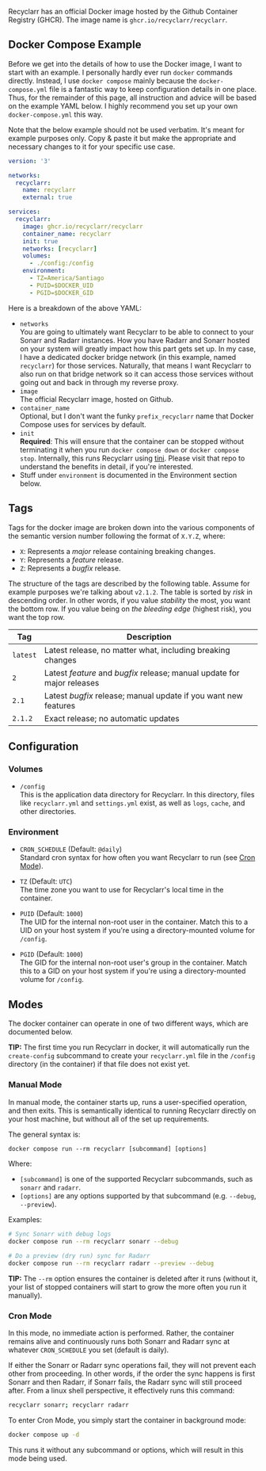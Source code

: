 Recyclarr has an official Docker image hosted by the Github Container Registry (GHCR). The image
name is `ghcr.io/recyclarr/recyclarr`.

## Docker Compose Example

Before we get into the details of how to use the Docker image, I want to start with an example. I
personally hardly ever run `docker` commands directly. Instead, I use `docker compose` mainly
because the `docker-compose.yml` file is a fantastic way to keep configuration details in one place.
Thus, for the remainder of this page, all instruction and advice will be based on the example YAML
below. I highly recommend you set up your own `docker-compose.yml` this way.

Note that the below example should not be used verbatim. It's meant for example purposes only. Copy
& paste it but make the appropriate and necessary changes to it for your specific use case.

```yml
version: '3'

networks:
  recyclarr:
    name: recyclarr
    external: true

services:
  recyclarr:
    image: ghcr.io/recyclarr/recyclarr
    container_name: recyclarr
    init: true
    networks: [recyclarr]
    volumes:
      - ./config:/config
    environment:
      - TZ=America/Santiago
      - PUID=$DOCKER_UID
      - PGID=$DOCKER_GID
```

Here is a breakdown of the above YAML:

- `networks`<br>
  You are going to ultimately want Recyclarr to be able to connect to your Sonarr and Radarr
  instances. How you have Radarr and Sonarr hosted on your system will greatly impact how this part
  gets set up. In my case, I have a dedicated docker bridge network (in this example, named
  `recyclarr`) for those services. Naturally, that means I want Recyclarr to also run on that bridge
  network so it can access those services without going out and back in through my reverse proxy.
- `image`<br>
  The official Recyclarr image, hosted on Github.
- `container_name`<br>
  Optional, but I don't want the funky `prefix_recyclarr` name that Docker Compose uses for services
  by default.
- `init`<br>
  **Required**: This will ensure that the container can be stopped without terminating it when you
  run `docker compose down` or `docker compose stop`. Internally, this runs Recyclarr using
  [tini](https://github.com/krallin/tini). Please visit that repo to understand the benefits in
  detail, if you're interested.
- Stuff under `environment` is documented in the Environment section below.

## Tags

Tags for the docker image are broken down into the various components of the semantic version number
following the format of `X.Y.Z`, where:

- `X`: Represents a *major* release containing breaking changes.
- `Y`: Represents a *feature* release.
- `Z`: Represents a *bugfix* release.

The structure of the tags are described by the following table. Assume for example purposes we're
talking about `v2.1.2`. The table is sorted by *risk* in descending order. In other words, if you
value *stability* the most,  you want the bottom row. If you value being on *the bleeding edge*
(highest risk), you want the top row.

| Tag      | Description                                                             |
| -------- | ----------------------------------------------------------------------- |
| `latest` | Latest release, no matter what, including breaking changes              |
| `2`      | Latest *feature* and *bugfix* release; manual update for major releases |
| `2.1`    | Latest *bugfix* release; manual update if you want new features         |
| `2.1.2`  | Exact release; no automatic updates                                     |

## Configuration

### Volumes

- `/config`<br>
  This is the application data directory for Recyclarr. In this directory, files like
  `recyclarr.yml` and `settings.yml` exist, as well as `logs`, `cache`, and other directories.

### Environment

- `CRON_SCHEDULE` (Default: `@daily`)<br>
  Standard cron syntax for how often you want Recyclarr to run (see [Cron Mode](#cron-mode)).

- `TZ` (Default: `UTC`)<br>
  The time zone you want to use for Recyclarr's local time in the container.

- `PUID` (Default: `1000`)<br>
  The UID for the internal non-root user in the container. Match this to a UID on your host system
  if you're using a directory-mounted volume for `/config`.

- `PGID` (Default: `1000`)<br>
  The GID for the internal non-root user's group in the container. Match this to a GID on your host
  system if you're using a directory-mounted volume for `/config`.

## Modes

The docker container can operate in one of two different ways, which are documented below.

**TIP:** The first time you run Recyclarr in docker, it will automatically run the `create-config`
subcommand to create your `recyclarr.yml` file in the `/config` directory (in the container) if that
file does not exist yet.

### Manual Mode

In manual mode, the container starts up, runs a user-specified operation, and then exits. This is
semantically identical to running Recyclarr directly on your host machine, but without all of the
set up requirements.

The general syntax is:

```txt
docker compose run --rm recyclarr [subcommand] [options]
```

Where:

- `[subcommand]` is one of the supported Recyclarr subcommands, such as `sonarr` and `radarr`.
- `[options]` are any options supported by that subcommand (e.g. `--debug`, `--preview`).

Examples:

```sh
# Sync Sonarr with debug logs
docker compose run --rm recyclarr sonarr --debug

# Do a preview (dry run) sync for Radarr
docker compose run --rm recyclarr radarr --preview --debug
```

**TIP:** The `--rm` option ensures the container is deleted after it runs (without it, your list of
stopped containers will start to grow the more often you run it manually).

### Cron Mode

In this mode, no immediate action is performed. Rather, the container remains alive and continuously
runs both Sonarr and Radarr sync at whatever `CRON_SCHEDULE` you set (default is daily).

If either the Sonarr or Radarr sync operations fail, they will not prevent each other from
proceeding. In other words, if the order the sync happens is first Sonarr and then Radarr, if Sonarr
fails, the Radarr sync will still proceed after. From a linux shell perspective, it effectively runs
this command:

```sh
recyclarr sonarr; recyclarr radarr
```

To enter Cron Mode, you simply start the container in background mode:

```sh
docker compose up -d
```

This runs it without any subcommand or options, which will result in this mode being used.
